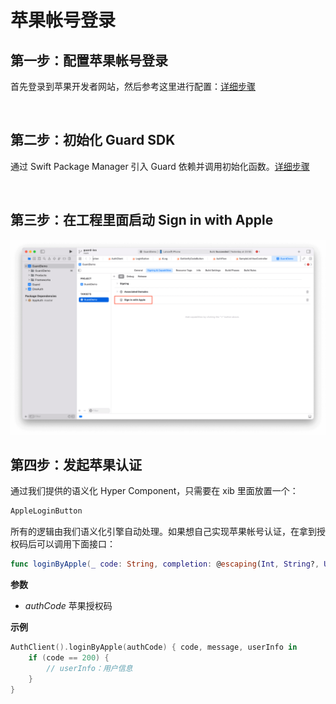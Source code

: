 # 苹果帐号登录

<LastUpdated/>

## 第一步：配置苹果帐号登录

首先登录到苹果开发者网站，然后参考这里进行配置：[详细步骤](/connections/apple/)

<br>

## 第二步：初始化 Guard SDK

通过 Swift Package Manager 引入 Guard 依赖并调用初始化函数。[详细步骤](/reference-new/mobile/sdk-for-ios/develop.html)

<br>

## 第三步：在工程里面启动 Sign in with Apple

![](./images/apple/1.png)

## 第四步：发起苹果认证

通过我们提供的语义化 Hyper Component，只需要在 xib 里面放置一个：

```swift
AppleLoginButton
```

所有的逻辑由我们语义化引擎自动处理。如果想自己实现苹果帐号认证，在拿到授权码后可以调用下面接口：

```swift
func loginByApple(_ code: String, completion: @escaping(Int, String?, UserInfo?) -> Void)
```

**参数**

* *authCode* 苹果授权码

**示例**

```swift
AuthClient().loginByApple(authCode) { code, message, userInfo in
    if (code == 200) {
        // userInfo：用户信息
    }
}
```
